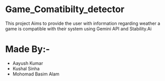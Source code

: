 # Game_Comatibilty_detector

This project Aims to provide the user with information regarding weather a game is compatible with their system using Gemini API and Stability.Ai

# Made By:-

- Aayush Kumar
- Kushal Sinha
- Mohomad Basim Alam

